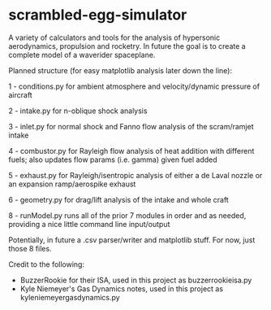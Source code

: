 # scrambled-egg-simulator
A variety of calculators and tools for the analysis of hypersonic aerodynamics, propulsion and rocketry. In future the goal is to create a complete model of a waverider spaceplane.



Planned structure (for easy matplotlib analysis later down the line):

1 - conditions.py for ambient atmosphere and velocity/dynamic pressure of aircraft

2 - intake.py for n-oblique shock analysis 

3 - inlet.py for normal shock and Fanno flow analysis of the scram/ramjet intake

4 - combustor.py for Rayleigh flow analysis of heat addition with different fuels; also updates flow params (i.e. gamma) given fuel added

5 - exhaust.py for Rayleigh/isentropic analysis of either a de Laval nozzle or an expansion ramp/aerospike exhaust

6 - geometry.py for drag/lift analysis of the intake and whole craft

8 - runModel.py runs all of the prior 7 modules in order and as needed, providing a nice little command line input/output



Potentially, in future a .csv parser/writer and matplotlib stuff. For now, just those 8 files.

Credit to the following:

- BuzzerRookie for their ISA, used in this project as buzzerrookieisa.py
- Kyle Niemeyer's Gas Dynamics notes, used in this project as kyleniemeyergasdynamics.py
